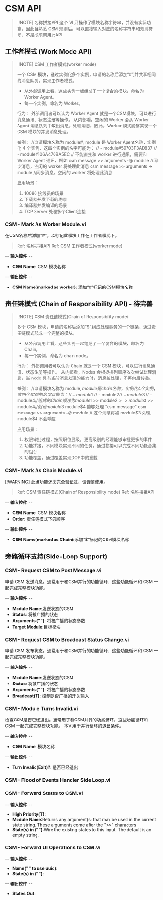# CSM API

> [!NOTE] 名称拼接API
> 这个 VI 只操作了模块名称字符串，并没有实际功能，因此当熟悉 CSM 规则后，可以直接输入对应的名称字符串和规则符号，不是必须调用此API.

## 工作者模式 (Work Mode API)

> [!NOTE] CSM 工作者模式(worker mode)
>
> 一个 CSM 模块，通过实例化多个实例，申请的名称后添加“#”,并共享相同的消息队列，实现工作者模式。
> - 从外部调用上看，这些实例一起组成了一个复合的模块，命名为 Worker Agent。
> - 每一个实例，命名为 Worker。
>
> 行为：
> 外部调用者可以认为 Worker Agent 就是一个CSM模块，可以进行消息通讯、状态注册等操作。
> 从内部看，空闲的 Worker 会从 Worker Agent 消息队列中取出消息，处理消息。因此，Worker 模式能够实现一个 CSM 模块的并发消息处理。
>
> 举例：
> //申请模块名称为 module#, module 是 Worker Agent名称，实例化 4 个实例，这四个实例的名字可能为：
> // - module#59703F3AD837
> // - module#106A470BA5EC
> // 不能直接和 worker 进行通讯，需要和 Worker Agent 通讯，例如
> csm message >> arguments -@ module //同步消息，空闲的 worker 将处理此消息
> csm message >> arguments -> module //同步消息，空闲的 worker 将处理此消息
>
> 应用场景：
> 1. 10086 接线员的场景
> 2. 下载器并发下载的场景
> 3. 编译器并发编译的场景
> 4. TCP Server 处理多个Client连接

### CSM - Mark As Worker Module.vi

在CSM名称后添加“#”，以标记此模块工作在工作者模式下。

> Ref: 名称拼接API
> Ref: CSM 工作者模式(worker mode)

-- <b>输入控件</b> --
- <b>CSM Name</b>: CSM 模块名称

-- <b>输出控件</b> --
- <b>CSM Name(marked as worker)</b>: 添加“#”标记的CSM模块名称

## 责任链模式 (Chain of Responsibility API) - 待完善

> [!NOTE] CSM 责任链模式(Chain of Responsibility mode)
>
> 多个 CSM 模块，申请的名称后添加“$”,组成处理事务的一个链条，通过责任链模式形成一个完整的模块。

> - 从外部调用上看，这些实例一起组成了一个复合的模块，命名为 Chain。
> - 每一个实例，命名为 chain node。
>
> 行为：
> 外部调用者可以认为 Chain 就是一个 CSM 模块，可以进行消息通讯、状态注册等操作。
> 从内部看，Nodes 会根据排列顺序依次尝试处理消息，当 node 具有当前消息处理的能力时，消息被处理，不再向后传递。
>
> 举例：
> //申请模块名称为 module$, module 是 chain 名称，实例化 4 个实例，这四个实例的名字可能为：
> // - module$1
> // - module$2
> // - module$3
> // - module$4
> // 组成的 Chain 顺序为 module$1 >> module$2 >> module$3 >> module$4
> // 假设 module$3 module$4 能够处理 "csm message"
> csm message >> arguments -@ module
> // 这个消息将被 module$3 处理, module$4 不会响应
>
> 应用场景：
> 1. 权限审批过程，按照职位层级，更高级别的经理能够审批更多的事件
> 2. 功能拼接，不同模块实现不同的任务，通过拼接可以完成不同功能合集的组合
> 3. 功能覆盖，通过覆盖实现OOP中的重载

### CSM - Mark As Chain Module.vi

[!WARNING] 此组功能还未完全验证过，请谨慎使用。

> Ref: CSM 责任链模式(Chain of Responsibility mode)
> Ref: 名称拼接API

-- <b>输入控件</b> --
- <b>CSM Name</b>:  CSM 模块名称
- <b>Order</b>:  责任链模式下的顺序

-- <b>输出控件</b> --
- <b>CSM Name(marked as Chain)</b>:添加“$”标记的CSM模块名称

## 旁路循环支持(Side-Loop Support)

### CSM - Request CSM to Post Message.vi

申请 CSM 发送消息。通常用于和CSM并行的功能循环，这些功能循环和 CSM 一起完成完整模块功能。

-- <b>输入控件</b> --
- <b>Module Name</b>:发送状态的CSM
- <b>Status</b>: 将被广播的状态
- <b>Arguments ("")</b>: 将被广播的状态参数
- <b>Target Module</b>:目标模块

### CSM - Request CSM to Broadcast Status Change.vi

申请 CSM 发布状态。通常用于和CSM并行的功能循环，这些功能循环和 CSM 一起完成完整模块功能。

-- <b>输入控件</b> --
- <b>Module Name</b>:发送状态的CSM
- <b>Status</b>: 将被广播的状态
- <b>Arguments ("")</b>: 将被广播的状态参数
- <b>Broadcast(T)</b>: 控制是否广播的开关输入

### CSM - Module Turns Invalid.vi

检查CSM是否已经退出。通常用于和CSM并行的功能循环，这些功能循环和 CSM 一起完成完整模块功能。 本VI用于并行循环的退出条件。

-- <b>输入控件</b> --
- <b>CSM Name</b>: 模块名称

-- <b>输出控件</b> --
- <b>Turn Invalid(Exit)?</b>: 是否已经退出

### CSM - Flood of Events Handler Side Loop.vi

### CSM - Forward States to CSM.vi

-- <b>输入控件</b> --
- <b>High Priority(T)</b>:
- <b>Module Name</b>:Returns any argument(s) that may be used in the current state string. These arguments come after the ">>" characters
- <b>State(s) in ("")</b>:Wire the existing states to this input. The default is an empty string.

### CSM - Forward UI Operations to CSM.vi

-- <b>输入控件</b> --
- <b>Name("" to use uuid)</b>:
- <b>State(s) in ("")</b>:

-- <b>输出控件</b> --
- <b>States Out</b>:
